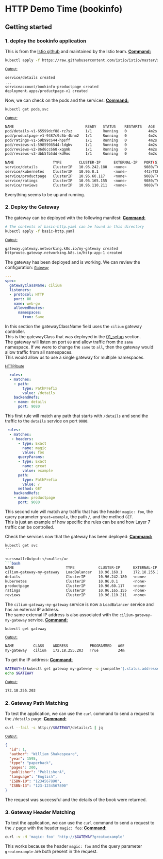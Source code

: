 # HTTP Demo Time (bookinfo)
## Getting started
### 1. deploy the bookinfo application
This is from the [Istio github](https://github.com/istio/istio/tree/master/samples/bookinfo) and maintained by the Istio team.
<u><b>Command:</b></u>
```bash
kubectl apply -f https://raw.githubusercontent.com/istio/istio/master/samples/bookinfo/platform/kube/bookinfo.yaml
```

<u><small>Output:</small></u>
```bash
service/details created
...
serviceaccount/bookinfo-productpage created
deployment.apps/productpage-v1 created
```
Now, we can check on the pods and the services:
<u><b>Command:</b></u>
```bash
kubectl get pods,svc
```

<u><small>Output:</small></u>
```bash
NAME                                 READY   STATUS    RESTARTS   AGE
pod/details-v1-65599dcf88-rz7sz      1/1     Running   0          4m2s
pod/productpage-v1-9487c9c5b-4bnm2   1/1     Running   0          4m2s
pod/ratings-v1-59b99c644-hpsff       1/1     Running   0          4m2s
pod/reviews-v1-5985998544-ldgbv      1/1     Running   0          4m2s
pod/reviews-v2-86d6cc668-xqgmk       1/1     Running   0          4m2s
pod/reviews-v3-dbb5fb5dd-kd9ms       1/1     Running   0          4m2s

NAME                  TYPE        CLUSTER-IP      EXTERNAL-IP   PORT(S)    AGE
service/details       ClusterIP   10.96.242.180   <none>        9080/TCP   4m2s
service/kubernetes    ClusterIP   10.96.0.1       <none>        443/TCP    39m
service/productpage   ClusterIP   10.96.60.117    <none>        9080/TCP   4m2s
service/ratings       ClusterIP   10.96.165.155   <none>        9080/TCP   4m2s
service/reviews       ClusterIP   10.96.110.211   <none>        9080/TCP   4m2s
```
Everything seems to be up and running.

### 2. Deploy the Gateway
The gateway can be deployed with the following manifest:
<u><b>Command:</b></u>
```bash
# The contents of basic-http.yaml can be found in this directory
kubectl apply -f basic-http.yaml
```

<u><small>Output:</small></u>
```bash
gateway.gateway.networking.k8s.io/my-gateway created
httproute.gateway.networking.k8s.io/http-app-1 created
```
The gateway has been deployed and is working. We can review the configuration:
<u><small>Gateway</small></u>

```yaml
---
spec:
  gatewayClassName: cilium
  listeners:
  - protocol: HTTP
    port: 80
    name: web-gw
    allowedRoutes:
      namespaces:
        from: Same
```
In this section the gatewayClassName field uses the `cilium` gateway controller.  
This is the gatewayClass that was deployed in the [01_setup](../01_setup/) section.  
The gateway will listen on port `80` and allow traffic from the `same` namespace. 
If we were to change the `same` to `all`, then the gateway would allow traffic from all namespaces.  
This would allow us to use a single gateway for multiple namespaces.

<u><small>HTTPRoute</small></u>

```yaml
  rules:
  - matches:
    - path:
        type: PathPrefix
        value: /details
    backendRefs:
    - name: details
      port: 9080
```
This first rule will match any path that starts with `/details` and send the traffic to the `details` service on port `9080`.

```yaml
 rules:
  - matches:
   - headers:
      - type: Exact
        name: magic
        value: foo
      queryParams:
      - type: Exact
        name: great
        value: example
      path:
        type: PathPrefix
        value: /
      method: GET
    backendRefs:
    - name: productpage
      port: 9080
```
This second rule will match any traffic that has the header `magic: foo`, the query parameter `great=example`, the path `/`, and the method `GET`.  
This is just an example of how specific the rules can be and how Layer 7 traffic can be controlled.

Check the services now that the gateway has been deployed:
<u><b>Command:</b></u>
```bash
kubectl get svc
´´´

<u><small>Output:</small></u>
```bash
NAME                        TYPE           CLUSTER-IP      EXTERNAL-IP      PORT(S)        AGE
cilium-gateway-my-gateway   LoadBalancer   10.96.168.1     172.18.255.203   80:31361/TCP   14m
details                     ClusterIP      10.96.242.180   <none>           9080/TCP       21m
kubernetes                  ClusterIP      10.96.0.1       <none>           443/TCP        56m
productpage                 ClusterIP      10.96.60.117    <none>           9080/TCP       21m
ratings                     ClusterIP      10.96.165.155   <none>           9080/TCP       21m
reviews                     ClusterIP      10.96.110.211   <none>           9080/TCP       21m
```
The `cilium-gateway-my-gateway` service is now a `LoadBalancer` service and has an external IP address.  
The same external IP address is also associated with the `cilium-gateway-my-gateway` service.
<u><b>Command:</b></u>
```bash
kubectl get gateway
```

<u><small>Output:</small></u>
```bash
NAME         CLASS    ADDRESS          PROGRAMMED   AGE
my-gateway   cilium   172.18.255.203   True         24m
```

To get the IP address:
<u><b>Command:</b></u>
```bash
GATEWAY=$(kubectl get gateway my-gateway -o jsonpath='{.status.addresses[0].value}')
echo $GATEWAY
```

<u><small>Output:</small></u>
```bash
172.18.255.203
```

### 2. Gateway Path Matching
To test the application, we can use the `curl` command to send a request to the `/details` page:
<u><b>Command:</b></u>
```bash
curl --fail -s http://$GATEWAY/details/1 | jq
```

<u><small>Output:</small></u>
```json
{
  "id": 1,
  "author": "William Shakespeare",
  "year": 1595,
  "type": "paperback",
  "pages": 200,
  "publisher": "PublisherA",
  "language": "English",
  "ISBN-10": "1234567890",
  "ISBN-13": "123-1234567890"
}
```
The request was successful and the details of the book were returned.

### 3. Gateway Header Matching
To test the application, we can use the `curl` command to send a request to the `/` page with the header `magic: foo`:
<u><b>Command:</b></u>
```bash
curl -v -H 'magic: foo' "http://$GATEWAY?great=example"
```
This works because the header `magic: foo` and the query parameter `great=example` are both present in the request.